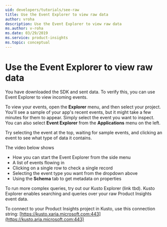 ```yaml
---
uid: developers/tutorials/see-raw
title: Use the Event Explorer to view raw data
author: vroha
description: Use the Event Explorer to view raw data
ms.author: v-roha
ms.date: 03/29/2019
ms.service: product-insights
ms.topic: conceptual
---
```

# Use the Event Explorer to view raw data

You have downloaded the SDK and sent data. To verify this, you can use Event Explorer to view incoming events. 

To view your events, open the **Explorer** menu, and then select your project. You'll see a sample of your app's recent events, but it might take a few minutes for them to appear. Simply select the event you want to inspect.
You can also select **Event Explorer** from the **Applications** menu on the left.

Try selecting the event at the top, waiting for sample events, and clicking an event to see what type of data it contains.

The video below shows

- How you can start the Event Explorer from the side menu
- A list of events flowing in
- Clicking on a single row to check a single record
- Selecting the event type you want from the dropdown above
- Using the **Schema** tab to get metadata on properties



To run more complex queries, try out our Kusto Explorer (link tbd). 
Kusto Explorer enables searching and queries over your raw Product Insights event data. 

To connect to your Product Insights project in Kusto, use this connection string: 
[https://kusto.xaria.microsoft.com:443](https://kusto.aria.microsoft.com:443)
